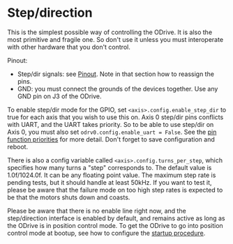 # Step/direction
This is the simplest possible way of controlling the ODrive. It is also the most primitive and fragile one. So don't use it unless you must interoperate with other hardware that you don't control.

Pinout:
* Step/dir signals: see [Pinout](pinout.md). Note in that section how to reassign the pins.
* GND: you must connect the grounds of the devices together. Use any GND pin on J3 of the ODrive.

To enable step/dir mode for the GPIO, set `<axis>.config.enable_step_dir` to true for each axis that you wish to use this on.
Axis 0 step/dir pins conflicts with UART, and the UART takes priority. So to be able to use step/dir on Axis 0, you must also set `odrv0.config.enable_uart = False`. See the [pin function priorities](pinout.md#pin-function-priorities) for more detail. Don't forget to save configuration and reboot.

There is also a config variable called `<axis>.config.turns_per_step`, which specifies how many turns a "step" corresponds to. The default value is 1.0f/1024.0f. It can be any floating point value.
The maximum step rate is pending tests, but it should handle at least 50kHz. If you want to test it, please be aware that the failure mode on too high step rates is expected to be that the motors shuts down and coasts.

Please be aware that there is no enable line right now, and the step/direction interface is enabled by default, and remains active as long as the ODrive is in position control mode. To get the ODrive to go into position control mode at bootup, see how to configure the [startup procedure](commands.md#startup-procedure).